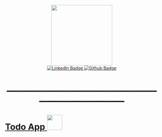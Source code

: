 
<div id="header" align="center">
  <img src="https://media.giphy.com/media/VdoIFLsMIlwzfKD520/giphy.gif" width="200"/>
</div>

<div id="badges" align="center">
  <a href="my-linkdin-profile">
  <img src="https://img.shields.io/badge/LinkedIn-blue?style=for-the-badge&logo=linkedin&logoColor=white" alt="LinkedIn Badge"/>
  <a href="my-github-profile">
  <img src="https://img.shields.io/badge/github-gray?style=for-the-badge&logo=github&logoColor=white" alt="Github Badge"/>
</div>
    
<h1 align="center">
  __________________________________________________________
</h1>
    
<h1>
   Todo App
  <img src="https://cdn.icon-icons.com/icons2/3150/PNG/512/shopping_list_icon_192690.png" width="50"/>
</h1>

    

    
 

  
